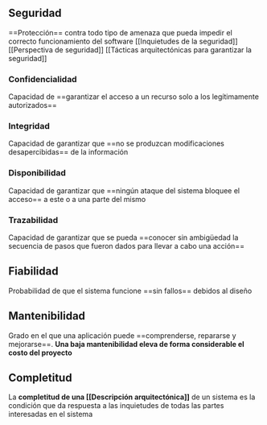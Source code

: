## Seguridad
==Protección== contra todo tipo de amenaza que pueda impedir el correcto funcionamiento del software
[[Inquietudes de la seguridad]]
[[Perspectiva de seguridad]]
[[Tácticas arquitectónicas para garantizar la seguridad]]
### Confidencialidad
Capacidad de ==garantizar el acceso a un recurso solo a los legítimamente autorizados==
### Integridad
Capacidad de garantizar que ==no se produzcan modificaciones desapercibidas== de la información
### Disponibilidad
Capacidad de garantizar que ==ningún ataque del sistema bloquee el acceso== a este o a una parte del mismo
### Trazabilidad
Capacidad de garantizar que se pueda ==conocer sin ambigüedad la secuencia de pasos que fueron dados para llevar a cabo una acción==
## Fiabilidad
Probabilidad de que el sistema funcione ==sin fallos== debidos al diseño
## Mantenibilidad
Grado en el que una aplicación puede ==comprenderse, repararse y mejorarse==. **Una baja mantenibilidad eleva de forma considerable el costo del proyecto**
## Completitud
La **completitud de una [[Descripción arquitectónica]]** de un sistema es la condición que da respuesta a las inquietudes de todas las partes interesadas en el sistema